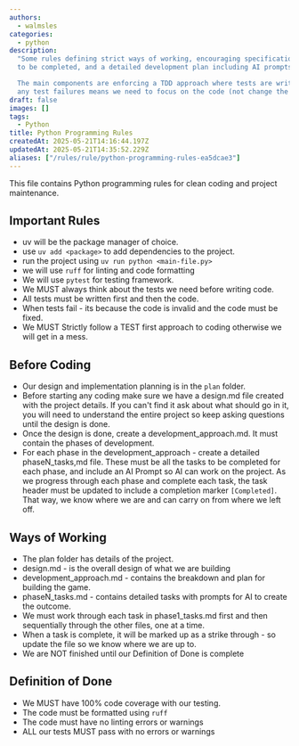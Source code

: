 ```yaml
---
authors:
  - walmsles
categories:
  - python
description:
  "Some rules defining strict ways of working, encouraging specifications
  to be completed, and a detailed development plan including AI prompts.

  The main components are enforcing a TDD approach where tests are written first and
  any test failures means we need to focus on the code (not change the tests)."
draft: false
images: []
tags:
  - Python
title: Python Programming Rules
createdAt: 2025-05-21T14:16:44.197Z
updatedAt: 2025-05-21T14:35:52.229Z
aliases: ["/rules/rule/python-programming-rules-ea5dcae3"]
---
```


This file contains Python programming rules for clean coding and project maintenance.

## Important Rules

- uv will be the package manager of choice.
- use `uv add <package>` to add dependencies to the project.
- run the project using `uv run python <main-file.py>`
- we will use `ruff` for linting and code formatting
- We will use `pytest` for testing framework.
- We MUST always think about the tests we need before writing code.
- All tests must be written first and then the code.
- When tests fail - its because the code is invalid and the code must be fixed.
- We MUST Strictly follow a TEST first approach to coding otherwise we will get in a mess.

## Before Coding

- Our design and implementation planning is in the `plan` folder.
- Before starting any coding make sure we have a design.md file created with the project details. If you can't find it ask about what should go in it, you will need to understand the entire project so keep asking questions until the design is done.
- Once the design is done, create a development_approach.md. It must contain the phases of development.
- For each phase in the development_approach - create a detailed phaseN_tasks,md file. These must be all the tasks to be completed for each phase, and include an AI Prompt so AI can work on the project.
  As we progress through each phase and complete each task, the task header must be updated to include a completion marker `[Completed]`. That way, we know where we are and can carry on from where we left off.

## Ways of Working

- The plan folder has details of the project.
- design.md - is the overall design of what we are building
- development_approach.md - contains the breakdown and plan for building the game.
- phaseN_tasks.md - contains detailed tasks with prompts for AI to create the outcome.
- We must work through each task in phase1_tasks.md first and then sequentially through the other files, one at a time.
- When a task is complete, it will be marked up as a strike through - so update the file so we know where we are up to.
- We are NOT finished until our Definition of Done is complete

## Definition of Done

- We MUST have 100% code coverage with our testing.
- The code must be formatted using `ruff`
- The code must have no linting errors or warnings
- ALL our tests MUST pass with no errors or warnings

